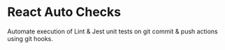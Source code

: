 # React Auto Checks
Automate execution of Lint &amp; Jest unit tests on git commit &amp; push actions using git hooks.
